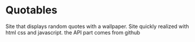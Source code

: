 # Quotables

Site that displays random quotes with a wallpaper. Site quickly realized with html css and javascript. the API part comes from github
